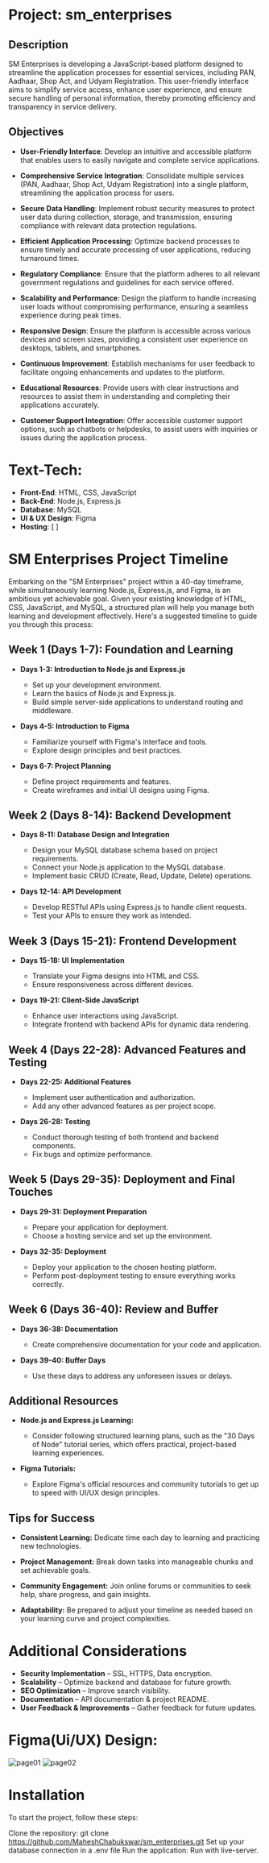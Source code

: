 
# Project: sm_enterprises

## Description

SM Enterprises is developing a JavaScript-based platform designed to streamline the application processes for essential services, including PAN, Aadhaar, Shop Act, and Udyam Registration. This user-friendly interface aims to simplify service access, enhance user experience, and ensure secure handling of personal information, thereby promoting efficiency and transparency in service delivery.

## Objectives

- **User-Friendly Interface**: Develop an intuitive and accessible platform that enables users to easily navigate and complete service applications.

- **Comprehensive Service Integration**: Consolidate multiple services (PAN, Aadhaar, Shop Act, Udyam Registration) into a single platform, streamlining the application process for users.

- **Secure Data Handling**: Implement robust security measures to protect user data during collection, storage, and transmission, ensuring compliance with relevant data protection regulations.

- **Efficient Application Processing**: Optimize backend processes to ensure timely and accurate processing of user applications, reducing turnaround times.

- **Regulatory Compliance**: Ensure that the platform adheres to all relevant government regulations and guidelines for each service offered.

- **Scalability and Performance**: Design the platform to handle increasing user loads without compromising performance, ensuring a seamless experience during peak times.

- **Responsive Design**: Ensure the platform is accessible across various devices and screen sizes, providing a consistent user experience on desktops, tablets, and smartphones.

- **Continuous Improvement**: Establish mechanisms for user feedback to facilitate ongoing enhancements and updates to the platform.

- **Educational Resources**: Provide users with clear instructions and resources to assist them in understanding and completing their applications accurately.

- **Customer Support Integration**: Offer accessible customer support options, such as chatbots or helpdesks, to assist users with inquiries or issues during the application process.


# Text-Tech:

- **Front-End**: HTML, CSS, JavaScript
- **Back-End**: Node.js, Express.js
- **Database**: MySQL
- **UI & UX Design**: Figma
- **Hosting**: [      ]



# SM Enterprises Project Timeline

Embarking on the "SM Enterprises" project within a 40-day timeframe, while simultaneously learning Node.js, Express.js, and Figma, is an ambitious yet achievable goal. Given your existing knowledge of HTML, CSS, JavaScript, and MySQL, a structured plan will help you manage both learning and development effectively. Here's a suggested timeline to guide you through this process:

## Week 1 (Days 1-7): Foundation and Learning

- **Days 1-3: Introduction to Node.js and Express.js**
  - Set up your development environment.
  - Learn the basics of Node.js and Express.js.
  - Build simple server-side applications to understand routing and middleware.

- **Days 4-5: Introduction to Figma**
  - Familiarize yourself with Figma's interface and tools.
  - Explore design principles and best practices.

- **Days 6-7: Project Planning**
  - Define project requirements and features.
  - Create wireframes and initial UI designs using Figma.

## Week 2 (Days 8-14): Backend Development

- **Days 8-11: Database Design and Integration**
  - Design your MySQL database schema based on project requirements.
  - Connect your Node.js application to the MySQL database.
  - Implement basic CRUD (Create, Read, Update, Delete) operations.

- **Days 12-14: API Development**
  - Develop RESTful APIs using Express.js to handle client requests.
  - Test your APIs to ensure they work as intended.

## Week 3 (Days 15-21): Frontend Development

- **Days 15-18: UI Implementation**
  - Translate your Figma designs into HTML and CSS.
  - Ensure responsiveness across different devices.

- **Days 19-21: Client-Side JavaScript**
  - Enhance user interactions using JavaScript.
  - Integrate frontend with backend APIs for dynamic data rendering.

## Week 4 (Days 22-28): Advanced Features and Testing

- **Days 22-25: Additional Features**
  - Implement user authentication and authorization.
  - Add any other advanced features as per project scope.

- **Days 26-28: Testing**
  - Conduct thorough testing of both frontend and backend components.
  - Fix bugs and optimize performance.

## Week 5 (Days 29-35): Deployment and Final Touches

- **Days 29-31: Deployment Preparation**
  - Prepare your application for deployment.
  - Choose a hosting service and set up the environment.

- **Days 32-35: Deployment**
  - Deploy your application to the chosen hosting platform.
  - Perform post-deployment testing to ensure everything works correctly.

## Week 6 (Days 36-40): Review and Buffer

- **Days 36-38: Documentation**
  - Create comprehensive documentation for your code and application.

- **Days 39-40: Buffer Days**
  - Use these days to address any unforeseen issues or delays.

## Additional Resources

- **Node.js and Express.js Learning:**
  - Consider following structured learning plans, such as the "30 Days of Node" tutorial series, which offers practical, project-based learning experiences.

- **Figma Tutorials:**
  - Explore Figma's official resources and community tutorials to get up to speed with UI/UX design principles.

## Tips for Success

- **Consistent Learning:** Dedicate time each day to learning and practicing new technologies.

- **Project Management:** Break down tasks into manageable chunks and set achievable goals.

- **Community Engagement:** Join online forums or communities to seek help, share progress, and gain insights.

- **Adaptability:** Be prepared to adjust your timeline as needed based on your learning curve and project complexities.

# Additional Considerations
- **Security Implementation** – SSL, HTTPS, Data encryption.  
- **Scalability** – Optimize backend and database for future growth.  
- **SEO Optimization** – Improve search visibility.  
- **Documentation** – API documentation & project README.  
- **User Feedback & Improvements** – Gather feedback for future updates. 

# Figma(Ui/UX) Design:
![page01](Public/Assets/Artifacts/UI_01.png)
![page02](Public/Assets/Artifacts/UI_02.png)

# Installation
To start the project, follow these steps:

Clone the repository: git clone https://github.com/MaheshChabukswar/sm_enterprises.git
Set up your database connection in a .env file
Run the application: Run with live-server.
